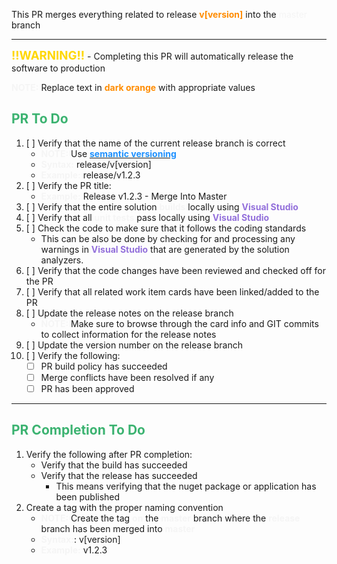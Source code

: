 This PR merges everything related to release <span style="color:darkorange;font-weight:bold">v[version]</span> into the <span style="color:whitesmoke;/font-weight:bold">master</span> branch

---

<span style="color:gold;font-weight:bold;font-size:14pt">!!WARNING!!</span> - Completing this PR will automatically release the software to production

<span style="color:whitesmoke;font-weight:bold">NOTE:</span> Replace text in <span style="color:darkorange;font-weight:bold">dark orange</span> with appropriate values

## <span style="color:mediumseagreen;font-weight:bold">PR To Do</span>

1. [ ] Verify that the name of the current release branch is correct
    * <span style="color:whitesmoke;font-weight:bold">NOTE:</span> Use [<span style="color:dodgerblue;font-weight:bold">semantic versioning</span>](https://semver.org/)
	* <span style="color:whitesmoke;font-weight:bold">Syntax:</span> release/v[version]
	* <span style="color:whitesmoke;font-weight:bold">Example:</span> release/v1.2.3
2. [ ] Verify the PR title:
   * <span style="color:whitesmoke;font-weight:bold">Example:</span> Release v1.2.3 - Merge Into Master
3. [ ] Verify that the entire solution <span style="color:whitesmoke;font-weight:bold">builds</span> locally using <span style="color:mediumpurple;font-weight:bold;font-weight:bold">Visual Studio</span>
4. [ ] Verify that all <span style="color:whitesmoke;font-weight:bold">unit tests</span> pass locally using <span style="color:mediumpurple;font-weight:bold;font-weight:bold">Visual Studio</span>
5. [ ] Check the code to make sure that it follows the coding standards
   * This can be also be done by checking for and processing any warnings in <span style="color:mediumpurple;font-weight:bold">Visual Studio</span> that are generated by the solution analyzers.
6. [ ] Verify that the code changes have been reviewed and checked off for the PR
7. [ ] Verify that all related work item cards have been linked/added to the PR
8. [ ] Update the release notes on the release branch
	* <span style="color:whitesmoke;font-weight:bold">NOTE:</span> Make sure to browse through the card info and GIT commits to collect information for the release notes
9. [ ] Update the version number on the release branch
10. [ ] Verify the following:
    * [ ] PR build policy has succeeded
    * [ ] Merge conflicts have been resolved if any
    * [ ] PR has been approved

---

## <span style="color:mediumseagreen;font-weight:bold">PR Completion To Do</span>

1. Verify the following after PR completion:
   *  Verify that the build has succeeded
   *  Verify that the release has succeeded
      * This means verifying that the nuget package or application has been published
2. Create a tag with the proper naming convention
   * <span style="color:whitesmoke;font-weight:bold">NOTE:</span> Create the tag <span style="color:whitesmoke;font-weight:bold">on</span> the <span style="color:whitesmoke;font-weight:bold">master</span> branch where the <span style="color:whitesmoke;font-weight:bold">release</span> branch has been merged into <span style="color:whitesmoke;font-weight:bold">master</span>
   * <span style="color:whitesmoke;font-weight:bold">Syntax:</span>: v[version]
   * <span style="color:whitesmoke;font-weight:bold">Example:</span>  v1.2.3
